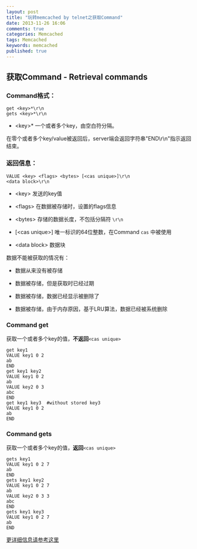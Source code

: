 ```yaml
---
layout: post
title: "玩转memcached by telnet之获取Command"
date: 2013-11-26 16:06
comments: true
categories: Memcached
tags: Memcached
keywords: memcached
published: true
---
```


## 获取Command - Retrieval commands

### Command格式：

    get <key>*\r\n
    gets <key>*\r\n

- <key\>\* 一个或者多个key，由空白符分隔。

在零个或者多个key/value被返回后，server端会返回字符串"END\r\n"指示返回结束。

<!-- more -->

### 返回信息：

    VALUE <key> <flags> <bytes> [<cas unique>]\r\n
    <data block>\r\n

- <key\> 发送的key值

- <flags\> 在数据被存储时，设置的flags信息

- <bytes\> 存储的数据长度，不包括分隔符 `\r\n`

- \[\<cas unique\>\] 唯一标识的64位整数，在Command `cas` 中被使用

- \<data block\> 数据块

数据不能被获取的情况有：

- 数据从来没有被存储

- 数据被存储，但是获取时已经过期
 
- 数据被存储，数据已经显示被删除了
 
- 数据被存储，由于内存原因，基于LRU算法，数据已经被系统删除

### Command get

获取一个或者多个key的值，**不返回**`<cas unique>`

    get key1
    VALUE key1 0 2
    ab
    END
    get key1 key2
    VALUE key1 0 2
    ab
    VALUE key2 0 3
    abc
    END
    get key1 key3  #without stored key3
    VALUE key1 0 2
    ab
    END

### Command gets

获取一个或者多个key的值，**返回**`<cas unique>`

    gets key1
    VALUE key1 0 2 7
    ab
    END
    gets key1 key2
    VALUE key1 0 2 7
    ab
    VALUE key2 0 3 3
    abc
    END
    gets key1 key3
    VALUE key1 0 2 7
    ab
    END


[更详细信息请参考这里](https://github.com/lilinj2000/memcached/blob/master/doc/protocol.txt)